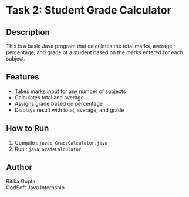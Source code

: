 # Task 2: Student Grade Calculator

## Description
This is a basic Java program that calculates the total marks, average percentage, and grade of a student based on the marks entered for each subject.

## Features
- Takes marks input for any number of subjects
- Calculates total and average
- Assigns grade based on percentage
- Displays result with total, average, and grade

## How to Run
1. Compile : `javac GradeCalculator.java`
2. Run : `java GradeCalculator`

## Author
Ritika Gupta  
CodSoft Java Internship

